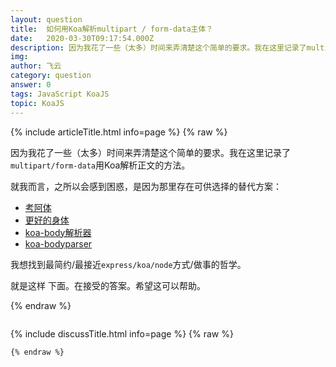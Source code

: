 ```yaml
---
layout: question
title:  如何用Koa解析multipart / form-data主体？
date:   2020-03-30T09:17:54.000Z
description: 因为我花了一些（太多）时间来弄清楚这个简单的要求。我在这里记录了multipart/form-data用Koa解析正文的方法。就我而言，之所以会感到困...
img: 
author: 飞云
category: question
answer: 0
tags: JavaScript KoaJS
topic: KoaJS
---
```

<div class="article-root">
  <div class="article">
    {% include articleTitle.html info=page %}
    {% raw %}
    <div class="article-content"><p><font style="vertical-align: inherit;"><font style="vertical-align: inherit;">因为我花了一些（太多）时间来弄清楚这个简单的要求。</font><font style="vertical-align: inherit;">我在这里记录了</font></font><code>multipart/form-data</code><font style="vertical-align: inherit;"><font style="vertical-align: inherit;">用Koa解析正文</font><font style="vertical-align: inherit;">的方法</font><font style="vertical-align: inherit;">。</font></font></p>

<p><font style="vertical-align: inherit;"><font style="vertical-align: inherit;">就我而言，之所以会感到困惑，是因为那里存在可供选择的替代方案：</font></font></p>

<ul>
<li><a href="https://github.com/dlau/koa-body"><font style="vertical-align: inherit;"><font style="vertical-align: inherit;">考阿体</font></font></a></li>
<li><a href="https://github.com/tunnckoCore/koa-better-body"><font style="vertical-align: inherit;"><font style="vertical-align: inherit;">更好的身体</font></font></a></li>
<li><a href="https://github.com/thomseddon/koa-body-parser"><font style="vertical-align: inherit;"><font style="vertical-align: inherit;">koa-body解析器</font></font></a></li>
<li><a href="https://github.com/koajs/bodyparser"><font style="vertical-align: inherit;"><font style="vertical-align: inherit;">koa-bodyparser</font></font></a></li>
</ul>

<p><font style="vertical-align: inherit;"><font style="vertical-align: inherit;">我想找到最简约/最接近</font></font><code>express/koa/node</code><font style="vertical-align: inherit;"><font style="vertical-align: inherit;">方式/做事的哲学。</font></font></p>

<p><font style="vertical-align: inherit;"><font style="vertical-align: inherit;">就是这样 </font><font style="vertical-align: inherit;">下面。</font><font style="vertical-align: inherit;">在接受的答案。</font><font style="vertical-align: inherit;">希望这可以帮助。</font></font></p></div>
    {% endraw %}
  </div>
  <p style="height: 0;width:0;overflow: hidden;"> 第3838篇《如何用Koa解析multipart / form-data主体？》来自Winter(https://github.com/aiyld/aiyld.github.io)的站点</p>
  <div class="discuss-wrapper">
    {% include discussTitle.html info=page %}
    {% raw %}
    
    {% endraw %}
  </div>
<div>
